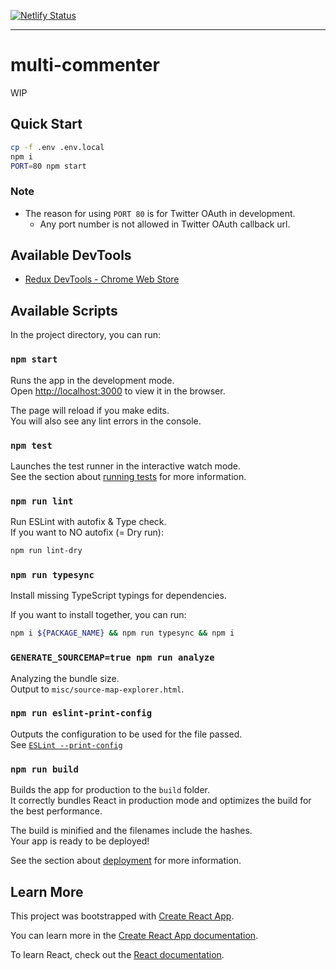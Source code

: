 [![Netlify Status](https://api.netlify.com/api/v1/badges/1ae14e3f-1935-45c2-9625-ce11a25dfb0b/deploy-status)](https://app.netlify.com/sites/multi-commenter/deploys)

* * *

# multi-commenter

WIP

## Quick Start

```sh
cp -f .env .env.local
npm i
PORT=80 npm start
```

### Note

- The reason for using `PORT 80` is for Twitter OAuth in development.
  - Any port number is not allowed in Twitter OAuth callback url.

## Available DevTools

- [Redux DevTools - Chrome Web Store](https://chrome.google.com/webstore/detail/redux-devtools/lmhkpmbekcpmknklioeibfkpmmfibljd)

## Available Scripts

In the project directory, you can run:

### `npm start`

Runs the app in the development mode.<br>
Open <http://localhost:3000> to view it in the browser.

The page will reload if you make edits.<br>
You will also see any lint errors in the console.

### `npm test`

Launches the test runner in the interactive watch mode.<br>
See the section about [running tests](https://facebook.github.io/create-react-app/docs/running-tests) for more information.

### `npm run lint`

Run ESLint with autofix & Type check.<br>
If you want to NO autofix (= Dry run):

```sh
npm run lint-dry
```

### `npm run typesync`

Install missing TypeScript typings for dependencies.

If you want to install together, you can run:

```sh
npm i ${PACKAGE_NAME} && npm run typesync && npm i
```

### `GENERATE_SOURCEMAP=true npm run analyze`

Analyzing the bundle size.<br>
Output to `misc/source-map-explorer.html`.

### `npm run eslint-print-config`

Outputs the configuration to be used for the file passed.<br>
See [`ESLint --print-config`](https://eslint.org/docs/user-guide/command-line-interface#--print-config)

### `npm run build`

Builds the app for production to the `build` folder.<br>
It correctly bundles React in production mode and optimizes the build for the best performance.

The build is minified and the filenames include the hashes.<br>
Your app is ready to be deployed!

See the section about [deployment](https://facebook.github.io/create-react-app/docs/deployment) for more information.

## Learn More

This project was bootstrapped with [Create React App](https://github.com/facebook/create-react-app).

You can learn more in the [Create React App documentation](https://facebook.github.io/create-react-app/docs/getting-started).

To learn React, check out the [React documentation](https://reactjs.org/).

